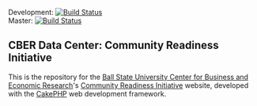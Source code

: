 Development: [![Build Status](https://travis-ci.org/BallStateCBER/cri.svg?branch=development)](https://travis-ci.org/BallStateCBER/cri)  
Master: [![Build Status](https://travis-ci.org/BallStateCBER/cri.svg?branch=master)](https://travis-ci.org/BallStateCBER/cri)

CBER Data Center: Community Readiness Initiative
------------------------------------------------

This is the repository for the
[Ball State University Center for Business and Economic Research](http://bsu.edu/cber)'s
[Community Readiness Initiative](http://cri.cberdata.org) website,
developed with the [CakePHP](http://cakephp.org) web development framework.
